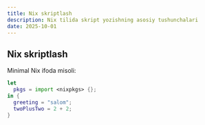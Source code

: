 ```yaml
---
title: Nix skriptlash
description: Nix tilida skript yozishning asosiy tushunchalari
date: 2025-10-01
---
```


## Nix skriptlash

<div class="my-md-content">

Minimal Nix ifoda misoli:

```nix
let
  pkgs = import <nixpkgs> {};
in {
  greeting = "salom";
  twoPlusTwo = 2 + 2;
}
```

</div>


